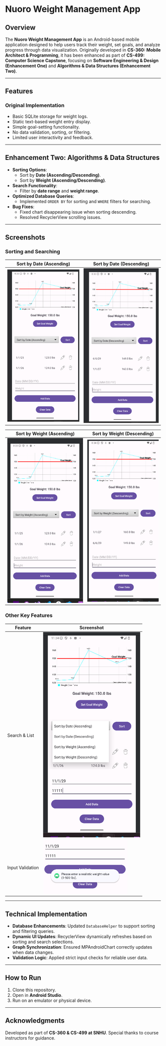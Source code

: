 # Nuoro Weight Management App

## Overview
The **Nuoro Weight Management App** is an Android-based mobile application designed to help users track their weight, set goals, and analyze progress through data visualization. Originally developed in **CS-360: Mobile Architect & Programming**, it has been enhanced as part of **CS-499: Computer Science Capstone**, focusing on **Software Engineering & Design (Enhancement One)** and **Algorithms & Data Structures (Enhancement Two)**.

---

## Features

### **Original Implementation**
- Basic SQLite storage for weight logs.
- Static text-based weight entry display.
- Simple goal-setting functionality.
- No data validation, sorting, or filtering.
- Limited user interactivity and feedback.

---
## **Enhancement Two: Algorithms & Data Structures**
- **Sorting Options**:
  - Sort by **Date (Ascending/Descending)**.
  - Sort by **Weight (Ascending/Descending)**.
- **Search Functionality**:
  - Filter by **date range** and **weight range**.
- **Optimized Database Queries**:
  - Implemented `ORDER BY` for sorting and `WHERE` filters for searching.
- **Bug Fixes**:
  - Fixed chart disappearing issue when sorting descending.
  - Resolved RecyclerView scrolling issues.

---

## **Screenshots**

### **Sorting and Searching**
| Sort by Date (Ascending) | Sort by Date (Descending) |
|--------------------------|--------------------------|
| ![Sort by Date A](Screenshots/Sort%20by%20Date%20A.png) | ![Sort by Date D](Screenshots/Sort%20by%20Date%20D.png) |

| Sort by Weight (Ascending) | Sort by Weight (Descending) |
|----------------------------|----------------------------|
| ![Sort by Weight A](Screenshots/Sort%20by%20Weight%20A.png) | ![Sort by Weight D](Screenshots/Sort%20by%20Weight%20D.png) |

### **Other Key Features**
| Feature | Screenshot |
|---------|------------|
| Search & List | ![List](Screenshots/List.png) |
| Input Validation | ![Invalid Weight](Screenshots/Invalid%20Weight%20Dialog.png) |

---

## **Technical Implementation**
- **Database Enhancements**: Updated `DatabaseHelper` to support sorting and filtering queries.
- **Dynamic UI Updates**: RecyclerView dynamically refreshes based on sorting and search selections.
- **Graph Synchronization**: Ensured MPAndroidChart correctly updates when data changes.
- **Validation Logic**: Applied strict input checks for reliable user data.

---

## **How to Run**
1. Clone this repository.
2. Open in **Android Studio**.
3. Run on an emulator or physical device.

---

## **Acknowledgments**
Developed as part of **CS-360 & CS-499 at SNHU**. Special thanks to course instructors for guidance.
